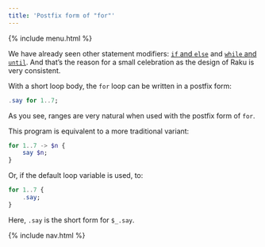 ```yaml
---
title: 'Postfix form of "for"'
---
```


{% include menu.html %}

We have already seen other statement modifiers: [`if` and `else`](/essentials/conditional-checks/modifiers) and [`while` and `until`](/essentials/loops/modifiers). And that’s the reason for a small celebration as the design of Raku is very consistent.

With a short loop body, the `for` loop can be written in a postfix form:

```raku
.say for 1..7;
```

As you see, ranges are very natural when used with the postfix form of `for`.

This program is equivalent to a more traditional variant:

```raku
for 1..7 -> $n {
    say $n;
}
```

Or, if the default loop variable is used, to:

```raku
for 1..7 {
    .say;
}
```

Here, `.say` is the short form for `$_.say`.


{% include nav.html %}
